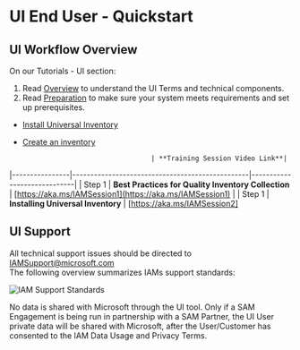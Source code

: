 # UI End User - Quickstart

## UI Workflow Overview

On our Tutorials - UI section:
1. Read [Overview](overview.md) to understand the UI Terms and technical components.
1. Read [Preparation](preparation.md) to make sure your system meets requirements and set up prerequisites.
- [Install Universal Inventory](installation.md)
- [Create an inventory](inventory.md)


                                      | **Training Session Video Link**|
|----------------|-------------------------------------------------|-----------------------------|
| Step 1         | **Best Practices for Quality Inventory Collection** | [https://aka.ms/IAMSession1](https://aka.ms/IAMSession1)  |
| Step 1         | **Installing Universal Inventory**                  | [https://aka.ms/IAMSession2]

## UI Support

All technical support issues should be directed to IAMSupport@microsoft.com  
The following overview summarizes IAMs support standards:

![IAM Support Standards](media/IAM_support_standards.jpg)

No data is shared with Microsoft through the UI tool. Only if a SAM Engagement is being run in partnership with a SAM Partner, the UI User private data will be shared with Microsoft, after the User/Customer has consented to the IAM Data Usage and Privacy Terms.